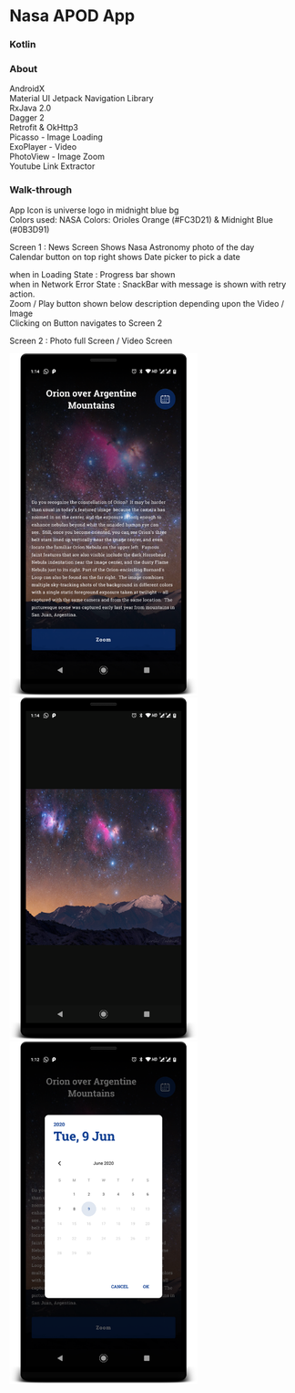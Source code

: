 # Nasa APOD App  

### Kotlin  

### About
AndroidX  
Material UI
Jetpack Navigation Library  
RxJava 2.0  
Dagger 2  
Retrofit & OkHttp3  
Picasso - Image Loading  
ExoPlayer  - Video  
PhotoView - Image Zoom  
Youtube Link Extractor  

### Walk-through  

App Icon is universe logo in midnight blue bg  
Colors used: NASA Colors:  Orioles Orange (#FC3D21) & Midnight Blue (#0B3D91)  

Screen 1  : News Screen
Shows Nasa Astronomy photo of the day  
Calendar button on top right shows Date picker to pick a date  

when in Loading State : Progress bar shown  
when in Network Error State : SnackBar with message is shown with retry action.  
Zoom / Play button shown below description depending upon the Video / Image   
Clicking on Button navigates to Screen 2  

Screen 2 : Photo full Screen / Video Screen   

<img src="Screenshots/first_screen.png" height="600" alt="Screenshot1"/> 
<img src="Screenshots/second_screen.png" height="600" alt="Screenshot1"/> 
<img src="Screenshots/select_date.png" height="600" alt="Screenshot1"/>  

